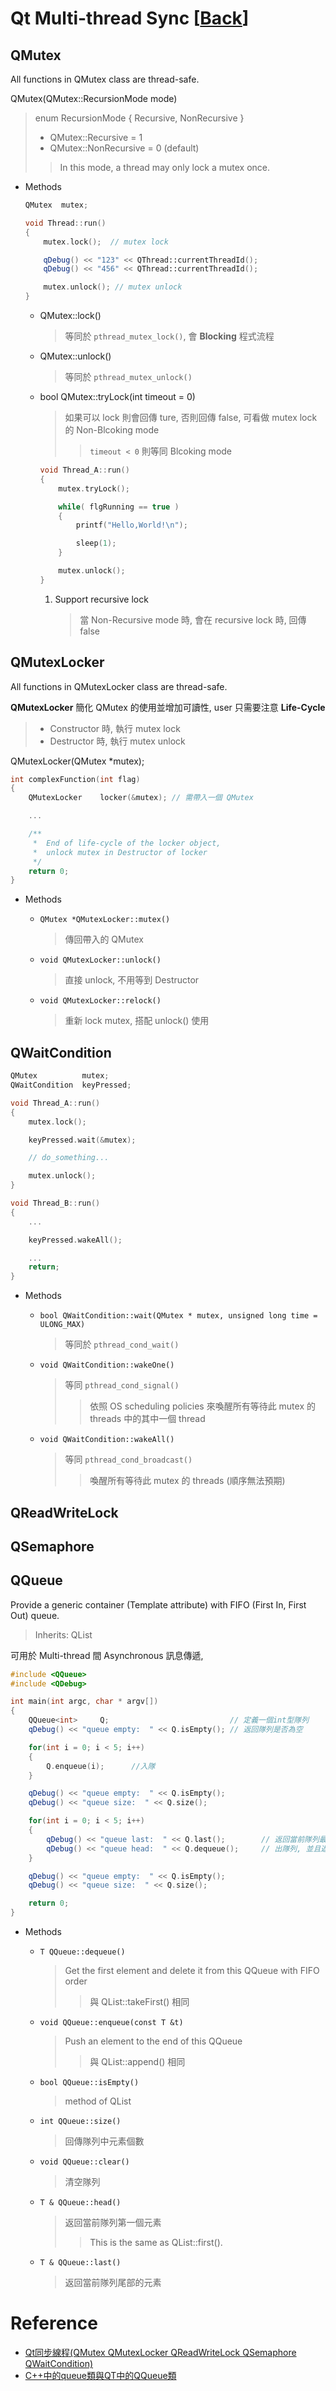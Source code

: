 # Qt Multi-thread Sync [[Back](note_qt_prog.md#Multi-thread)]

## QMutex

All functions in QMutex class are thread-safe.

QMutex(QMutex::RecursionMode mode)
> enum RecursionMode { Recursive, NonRecursive }
> + QMutex::Recursive    = 1
> + QMutex::NonRecursive = 0 (default)
>> In this mode, a thread may only lock a mutex once.

+ Methods

    ```C++
    QMutex  mutex;

    void Thread::run()
    {
        mutex.lock();  // mutex lock

        qDebug() << "123" << QThread::currentThreadId();
        qDebug() << "456" << QThread::currentThreadId();

        mutex.unlock(); // mutex unlock
    }
    ```

    - QMutex::lock()
        > 等同於 `pthread_mutex_lock()`, 會 **Blocking** 程式流程

    - QMutex::unlock()
        > 等同於 `pthread_mutex_unlock()`

    - bool QMutex::tryLock(int timeout = 0)
        > 如果可以 lock 則會回傳 ture, 否則回傳 false, 可看做 mutex lock 的 Non-Blcoking mode
        >> `timeout < 0` 則等同 Blcoking mode

        ```c++
        void Thread_A::run()
        {
            mutex.tryLock();

            while( flgRunning == true )
            {
                printf("Hello,World!\n");

                sleep(1);
            }

            mutex.unlock();
        }
        ```

        1. Support recursive lock
            > 當 Non-Recursive mode 時, 會在 recursive lock 時, 回傳 false



## QMutexLocker

All functions in QMutexLocker class are thread-safe.

**QMutexLocker** 簡化 QMutex 的使用並增加可讀性, user 只需要注意 **Life-Cycle**
> + Constructor 時, 執行 mutex lock
> + Destructor 時, 執行 mutex unlock

QMutexLocker(QMutex *mutex);

```c++
int complexFunction(int flag)
{
    QMutexLocker    locker(&mutex); // 需帶入一個 QMutex

    ...

    /**
     *  End of life-cycle of the locker object,
     *  unlock mutex in Destructor of locker
     */
    return 0;
}
```

+ Methods

    - `QMutex *QMutexLocker::mutex()`
        > 傳回帶入的 QMutex

    - `void QMutexLocker::unlock()`
        > 直接 unlock, 不用等到 Destructor

    - `void QMutexLocker::relock()`
        > 重新 lock mutex, 搭配 unlock() 使用


## QWaitCondition

```c++
QMutex          mutex;
QWaitCondition  keyPressed;

void Thread_A::run()
{
    mutex.lock();

    keyPressed.wait(&mutex);

    // do_something...

    mutex.unlock();
}

void Thread_B::run()
{
    ...

    keyPressed.wakeAll();

    ...
    return;
}
```

+ Methods

    - `bool QWaitCondition::wait(QMutex * mutex, unsigned long time = ULONG_MAX)`
        > 等同於 `pthread_cond_wait()`

    - `void QWaitCondition::wakeOne()`
        > 等同 `pthread_cond_signal()`
        >> 依照 OS scheduling policies 來喚醒所有等待此 mutex 的 threads 中的其中一個 thread

    - `void QWaitCondition::wakeAll()`
        > 等同 `pthread_cond_broadcast()`
        >> 喚醒所有等待此 mutex 的 threads (順序無法預期)


## QReadWriteLock

## QSemaphore




## QQueue

Provide a generic container (Template attribute) with FIFO (First In, First Out) queue.
> Inherits: QList

可用於 Multi-thread 間 Asynchronous 訊息傳遞,

```c++
#include <QQueue>
#include <QDebug>

int main(int argc, char * argv[])
{
    QQueue<int>     Q;                           // 定義一個int型隊列
    qDebug() << "queue empty:  " << Q.isEmpty(); // 返回隊列是否為空

    for(int i = 0; i < 5; i++)
    {
        Q.enqueue(i);      //入隊
    }

    qDebug() << "queue empty:  " << Q.isEmpty();
    qDebug() << "queue size:  " << Q.size();

    for(int i = 0; i < 5; i++)
    {
        qDebug() << "queue last:  " << Q.last();        // 返回當前隊列最後一個個元素
        qDebug() << "queue head:  " << Q.dequeue();     // 出隊列, 並且返回當前隊列第一個元素
    }

    qDebug() << "queue empty:  " << Q.isEmpty();
    qDebug() << "queue size:  " << Q.size();

    return 0;
}
```

+ Methods

    - `T QQueue::dequeue()`
        > Get the first element and delete it from this QQueue with FIFO order
        >> 與 QList::takeFirst() 相同

    - `void QQueue::enqueue(const T &t)`
        > Push an element to the end of this QQueue
        >> 與 QList::append() 相同

    - `bool QQueue::isEmpty()`
        > method of QList

    - `int QQueue::size()`
        > 回傳隊列中元素個數

    - `void QQueue::clear()`
        > 清空隊列

    - `T & QQueue::head()`
        > 返回當前隊列第一個元素
        >> This is the same as QList::first().

    - `T & QQueue::last()`
        > 返回當前隊列尾部的元素


# Reference

+ [Qt同步線程(QMutex QMutexLocker QReadWriteLock QSemaphore QWaitCondition)](https://www.cnblogs.com/xiangtingshen/p/11267523.html)
+ [C++中的queue類與QT中的QQueue類](https://www.twblogs.net/a/5d2dcbcabd9eee1ede077dad)
